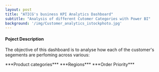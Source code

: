 ```yaml
---
layout: post
title: "ATICG's business KPI Analytics Dashboard"
subtitle: "Analysis of different Cutomer Categories with Power BI"
background: '/img/Customer_analytics_istockphoto.jpg'
---
```



<h4>Poject Description</h4>
<p>The objective of this dashboard is to analyse how each of the customer's segements are perfoming across various:</p>
***Product categories***
***Regions***
***Order Priority***
